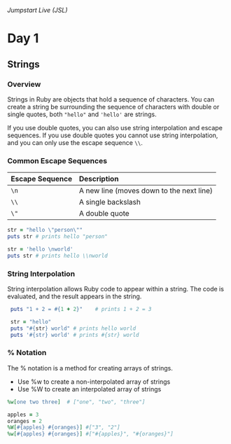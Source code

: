 _Jumpstart Live (JSL)_
# Day 1
## Strings

### Overview
Strings in Ruby are objects that hold a sequence of characters. You can create a string be surrounding the sequence of characters with double or single quotes, both `"hello"` and `'hello'` are strings.

If you use double quotes, you can also use string interpolation and escape sequences. If you use double quotes you cannot use string interpolation, and you can only use the escape sequence `\\`.

### Common Escape Sequences

| Escape Sequence | Description | 
| :--- | :--- |
| `\n` | A new line (moves down to the next line)
| `\\` | A single backslash |
| `\"` | A double quote |

```ruby
str = "hello \"person\""
puts str # prints hello "person"

str = 'hello \nworld'
puts str # prints hello \\nworld
```

### String Interpolation
String interpolation allows Ruby code to appear within a string. The code is evaluated, and the result appears in the string.

```ruby
 puts "1 + 2 = #{1 + 2}"    # prints 1 + 2 = 3

 str = "hello"
 puts "#{str} world" # prints hello world
 puts '#{str} world' # prints #{str} world
 ```

### % Notation
The % notation is a method for creating arrays of strings.
* Use %w to create a non-interpolated array of strings
* Use %W to create an interpolated array of strings

```ruby
%w[one two three]  # ["one", "two", "three"]

apples = 3
oranges = 2
%W[#{apples} #{oranges}] #["3", "2"]
%w[#{apples} #{oranges}] #["#{apples}", "#{oranges}"]
```